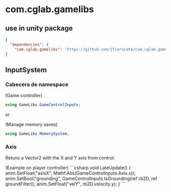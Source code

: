 # com.cglab.gamelibs
## use in unity package

```json
{
  "dependencies": {
    "com.cglab.gamelibs": "https://github.com/jfcarocota/com.cglab.gamelibs.git"
}
```

## InputSystem

### Cabecera de namespace

(Game controller)
```csharp
using GameLibs.GameControlInputs;
```
or

(Manage memory saves)
```csharp
using GameLibs.MemorySystem;
```

### Axis
<p style="text-aling="center";">
 Retuns a Vector2 with the X and Y axis from control:
</p>
  (Example on player controller)
  ```csharp
  void LateUpdate()
  {
      anim.SetFloat("axisX", Mathf.Abs(GameControlInputs.Axis.x));
      anim.SetBool("grounding", GameControlInputs.IsGrounding(ref rb2D, ref groundFilter));
      anim.SetFloat("velY", rb2D.velocity.y);
  }
  ```
